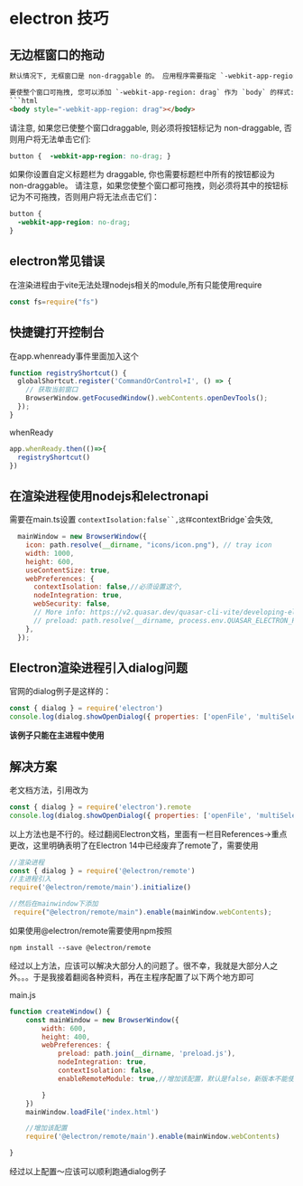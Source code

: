 # electron 技巧

## 无边框窗口的拖动

```html
默认情况下, 无框窗口是 non-draggable 的。 应用程序需要指定 `-webkit-app-region: drag` 在 CSS 中告诉Electron哪个区域是可拖拽的 (像 OS 的标准标题栏), 并且应用程序也可以使用 `-webkit-app-region: no-drag` 来排除 draggable region 中的 non-draggable 区域。 请注意, 当前只支持矩形形状。

要使整个窗口可拖拽, 您可以添加 `-webkit-app-region: drag` 作为 `body` 的样式:
```html
<body style="-webkit-app-region: drag"></body>
```

请注意, 如果您已使整个窗口draggable, 则必须将按钮标记为 non-draggable, 否则用户将无法单击它们:

```css
button {  -webkit-app-region: no-drag; }
```

如果你设置自定义标题栏为 draggable, 你也需要标题栏中所有的按钮都设为 non-draggable。
请注意，如果您使整个窗口都可拖拽，则必须将其中的按钮标记为不可拖拽，否则用户将无法点击它们：

```css
button {
  -webkit-app-region: no-drag;
}
```

## electron常见错误

在渲染进程由于vite无法处理nodejs相关的module,所有只能使用require

```js
const fs=require("fs")
```

## 快捷键打开控制台

在app.whenready事件里面加入这个

```js
function registryShortcut() {
  globalShortcut.register('CommandOrControl+I', () => {
    // 获取当前窗口
    BrowserWindow.getFocusedWindow().webContents.openDevTools();
  });
}
```

whenReady

```js
app.whenReady.then(()=>{
  registryShortcut()
})
```

## 在渲染进程使用nodejs和electronapi

需要在main.ts设置
 `contextIsolation:false``,这样`contextBridge`会失效,

```js
  mainWindow = new BrowserWindow({
    icon: path.resolve(__dirname, "icons/icon.png"), // tray icon
    width: 1000,
    height: 600,
    useContentSize: true,
    webPreferences: {
      contextIsolation: false,//必须设置这个,
      nodeIntegration: true,
      webSecurity: false,
      // More info: https://v2.quasar.dev/quasar-cli-vite/developing-electron-apps/electron-preload-script
      // preload: path.resolve(__dirname, process.env.QUASAR_ELECTRON_PRELOAD),
    },
  });
```

## Electron渲染进程引入dialog问题

官网的dialog例子是这样的：

```js
const { dialog } = require('electron')
console.log(dialog.showOpenDialog({ properties: ['openFile', 'multiSelections'] }))
```

**该例子只能在主进程中使用**

## 解决方案

老文档方法，引用改为

```js
const { dialog } = require('electron').remote
console.log(dialog.showOpenDialog({ properties: ['openFile', 'multiSelections'] }))
```

以上方法也是不行的。经过翻阅Electron文档，里面有一栏目References->重点更改，这里明确表明了在Electron 14中已经废弃了remote了，需要使用

```js
//渲染进程
const { dialog } = require('@electron/remote')
//主进程引入
require('@electron/remote/main').initialize()

//然后在mainwindow下添加
 require("@electron/remote/main").enable(mainWindow.webContents);
```

如果使用@electron/remote需要使用npm按照

```shell
npm install --save @electron/remote
```

经过以上方法，应该可以解决大部分人的问题了。很不幸，我就是大部分人之外。。。于是我接着翻阅各种资料，再在主程序配置了以下两个地方即可

main.js

```js
function createWindow() {
    const mainWindow = new BrowserWindow({
        width: 600,
        height: 400,
        webPreferences: {
            preload: path.join(__dirname, 'preload.js'),
            nodeIntegration: true,
            contextIsolation: false,
            enableRemoteModule: true,//增加该配置，默认是false，新版本不能使用remote

        }
    })
    mainWindow.loadFile('index.html')

    //增加该配置
    require('@electron/remote/main').enable(mainWindow.webContents)

}
```

经过以上配置～应该可以顺利跑通dialog例子

